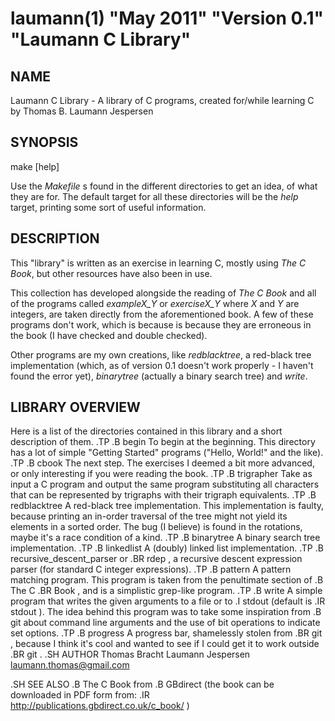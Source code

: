laumann(1) "May 2011" "Version 0.1" "Laumann C Library"
=======================================================

NAME
----
Laumann C Library \- A library of C programs, created for/while learning C by Thomas B. Laumann Jespersen

SYNOPSIS
--------

make [help]

Use the _Makefile_ s found in the different directories to get an idea, of what they are for. The default target for all these directories will be the _help_ target, printing some sort of useful information.

DESCRIPTION
-----------

This "library" is written as an exercise in learning C, mostly using *The C Book*, but other resources have also been in use.

This collection has developed alongside the reading of *The C Book* and all of the programs called *exampleX_Y* or *exerciseX_Y* where *X* and *Y*
are integers, are taken directly from the aforementioned book. A few of these programs don't work, which is because is because they are erroneous in the book (I have checked and double checked).

Other programs are my own creations, like *redblacktree*, a red-black tree implementation (which, as of version 0.1 doesn't work properly - I haven't found the error yet), *binarytree* (actually a binary search tree) and *write*.

LIBRARY OVERVIEW
----------------

Here is a list of the directories contained in this library and a short description of them.
.TP
.B begin
To begin at the beginning. This directory has a lot of simple "Getting Started" programs ("Hello, World!" and the like).
.TP
.B cbook
The next step. The exercises I deemed a bit more advanced, or only interesting if you were reading the book.
.TP
.B trigrapher
Take as input a C program and output the same program substituting all characters that can be represented by trigraphs with their trigraph equivalents.
.TP
.B redblacktree
A red-black tree implementation. This implementation is faulty, because printing an in-order traversal of the tree might not yield its elements in a sorted order. The bug (I believe) is found in the rotations, maybe it's a race condition of a kind.
.TP
.B binarytree
A binary search tree implementation.
.TP
.B linkedlist
A (doubly) linked list implementation.
.TP
.B recursive_descent_parser
or
.BR rdep ,
a recursive descent expression parser (for standard C integer expressions).
.TP
.B pattern
A pattern matching program. This program is taken from the penultimate section of
.B The C
.BR Book ,
and is a simplistic grep-like program.
.TP
.B write
A simple program that writes the given arguments to a file or to
.I stdout
(default is
.IR stdout ).
The idea behind this program was to take some inspiration from 
.B git
about command line arguments and the use of bit operations to indicate set options.
.TP
.B progress
A progress bar, shamelessly stolen from 
.BR git ,
because I think it's cool and wanted to see if I could get it to work outside 
.BR git .
.SH AUTHOR
Thomas Bracht Laumann Jespersen <laumann.thomas@gmail.com>

.SH SEE ALSO
.B The C Book
from
.B GBdirect
(the book can be downloaded in PDF form from:
.IR http://publications.gbdirect.co.uk/c_book/ )

